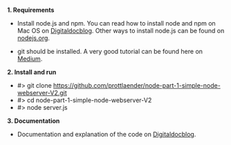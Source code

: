 **1. Requirements**

- Install node.js and npm.
You can read how to install node and npm on Mac OS on [Digitaldocblog](https://digitaldocblog.com/singleblog?article=1). Other ways to install node.js can be found on [nodejs.org](https://nodejs.org/en/download/).

- git should be installed. A very good tutorial can be found here on [Medium](https://medium.com/@george.seif94/a-full-tutorial-on-how-to-use-github-88466bac7d42).

**2. Install and run**
- #> git clone https://github.com/prottlaender/node-part-1-simple-node-webserver-V2.git
- #> cd node-part-1-simple-node-webserver-V2
- #> node server.js

**3. Documentation**
- Documentation and explanation of the code on [Digitaldocblog](https://digitaldocblog.com/singleblog?article=5).
